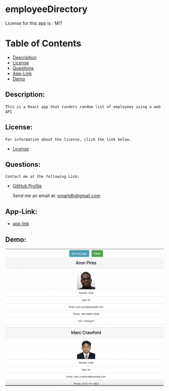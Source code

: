 # employeeDirectory

License for this app is : MIT

# Table of Contents

- [Description](#description)
- [License](#license)
- [Questions](#questions)
- [App-Link](#app-link)
- [Demo](#demo)

## Description:
    This is a React app that runders random list of employees using a web API

## License:
    For information about the license, click the link below.

- [License](https://opensource.org/license/random)

## Questions:
    Contact me at the following Link:

- [GitHub Profile](https://github.com/omartdh)

    Send me an email at: omartdh@gmail.com

## App-Link:

- [app link](https://omartdh.github.io/employeeDirectory/)

## Demo:

![showing the page layout](img1.jpeg)
